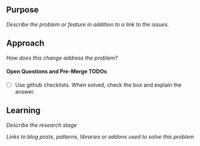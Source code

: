 ## Purpose
_Describe the problem or feature in addition to a link to the issues._

## Approach
_How does this change address the problem?_

#### Open Questions and Pre-Merge TODOs
- [ ] Use github checklists. When solved, check the box and explain the answer.

## Learning
_Describe the research stage_

_Links to blog posts, patterns, libraries or addons used to solve this problem_


